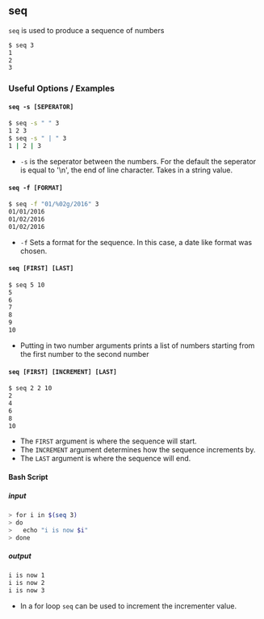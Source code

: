 ---
---

seq
-------
`seq` is used to produce a sequence of numbers
<!-- one line explanation would go here -->

<!-- minimal example -->
~~~ bash
$ seq 3
1
2
3
~~~

<!--more-->

### Useful Options / Examples

#### `seq -s [SEPERATOR] `

~~~ bash
$ seq -s " " 3
1 2 3
$ seq -s " | " 3
1 | 2 | 3
~~~

 * `-s` is the seperator between the numbers. For the default the seperator is equal to '\n', the end of line character. Takes in a string value.

#### `seq -f [FORMAT] `
 
~~~ bash
$ seq -f "01/%02g/2016" 3
01/01/2016
01/02/2016
01/02/2016
~~~

* `-f` Sets a format for the sequence. In this case, a date like format was chosen.

#### `seq [FIRST] [LAST]`

~~~ bash
$ seq 5 10
5
6
7
8
9
10
~~~

 * Putting in two number arguments prints a list of numbers starting from the 
first number to the second number

#### `seq [FIRST] [INCREMENT] [LAST]`

~~~ bash
$ seq 2 2 10
2
4
6
8
10
~~~

 * The `FIRST` argument is where the sequence will start. 
 * The `INCREMENT` argument determines how the sequence increments by.
 * The `LAST` argument is where the sequence will end.

#### Bash Script

##### input

~~~ bash
> for i in $(seq 3)
> do
>   echo "i is now $i"
> done
~~~

##### output

~~~ bash
i is now 1
i is now 2
i is now 3
~~~

 * In a for loop `seq` can be used to increment the incrementer value.
